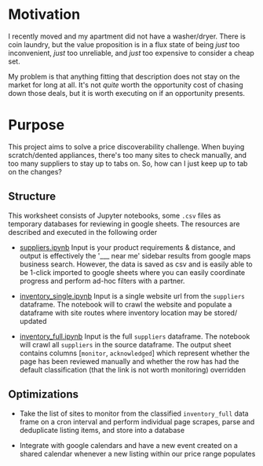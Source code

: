 # Motivation

I recently moved and my apartment did not have a washer/dryer. There is coin laundry, but the value proposition is in a flux state of being *just* too inconvenient, *just* too unreliable, and *just* too expensive to consider a cheap set. 

My problem is that anything fitting that description does not stay on the market for long at all. It's not *quite* worth the opportunity cost of chasing down those deals, but it is worth executing on if an opportunity presents.

# Purpose

This project aims to solve a price discoverability challenge. When buying scratch/dented appliances, there's too many sites to check manually, and too many suppliers to stay up to tabs on. So, how can I just keep up to tab on the changes?

## Structure

This worksheet consists of Jupyter notebooks, some `.csv` files as temporary databases for reviewing in google sheets. The resources are described and executed in the following order

- [suppliers.ipynb](https://github.com/ShockleyJE/appliance-purchasing-with-python/blob/main/suppliers.ipynb) Input is your product requirements & distance, and output is effectively the '___ near me' sidebar results from google maps business search. However, the data is saved as csv and is easily able to be 1-click imported to google sheets where you can easily coordinate progress and perform ad-hoc filters with a partner. 


- [inventory_single.ipynb](https://github.com/ShockleyJE/appliance-purchasing-with-python/blob/main/inventory_single.ipynb) Input is a single website url from the `suppliers` dataframe. The notebook will to crawl the website and populate a dataframe with site routes where inventory location may be stored/ updated

- [inventory_full.ipynb](https://github.com/ShockleyJE/appliance-purchasing-with-python/blob/main/inventory_full.ipynb) Input is the full `suppliers` dataframe. The notebook will crawl all `suppliers` in the source dataframe. The output sheet contains columns [`monitor`, `acknowledged`] which represent whether the page has been reviewed manually and whether the row has had the default classification (that the link is not worth monitoring) overridden


## Optimizations 

- Take the list of sites to monitor from the classified `inventory_full` data frame on a cron interval and perform individual page scrapes, parse and deduplicate listing items, and store into a database

- Integrate with google calendars and have a new event created on a shared calendar whenever a new listing within our price range populates
